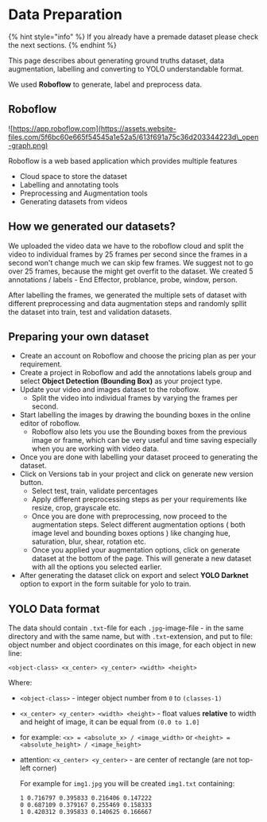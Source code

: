 # Data Preparation

{% hint style="info" %}
If you already have a premade dataset please check the next sections.
{% endhint %}

This page describes about generating ground truths dataset, data augmentation, labelling and converting to YOLO understandable format.&#x20;



We used **Roboflow** to generate, label and preprocess data.

## Roboflow

![https://app.roboflow.com](https://assets.website-files.com/5f6bc60e665f54545a1e52a5/613f691a75c36d203344223d\_open-graph.png)

Roboflow is a web based application which provides multiple features

* Cloud space to store the dataset
* Labelling and annotating tools
* Preprocessing and Augmentation tools
* Generating datasets from videos

## How we generated our datasets?

We uploaded the video data we have to the roboflow cloud and split the video to individual frames by 25 frames per second since the frames in a second won't change much we can skip few frames. We suggest not to go over 25 frames, because the might get overfit to the dataset. We created 5 annotations / labels - End Effector, problance, probe, window, person.&#x20;

After labelling the frames, we generated the multiple sets of dataset with different preprocessing and data augmentation steps and randomly spllit the dataset into train, test and validation datasets.&#x20;

## Preparing your own dataset

* Create an account on Roboflow and choose the pricing plan as per your requirement.
* Create a project in Roboflow and add the annotations labels group and select **Object Detection (Bounding Box)** as your project type.
* Update your video and images dataset to the roboflow.
  * Split the video into individual frames by varying the frames per second.
* Start labelling the images by drawing the bounding boxes in the online editor of roboflow.
  * Roboflow also lets you use the Bounding boxes from the previous image or frame, which can be very useful and time saving especially when you are working with video data.
* Once you are done with labelling your dataset proceed to generating the dataset.
* Click on Versions tab in your project and click on generate new version button.
  * Select test, train, validate percentages
  * Apply different preprocessing steps as per your requirements like resize, crop, grayscale etc.
  * Once you are done with preprocessing, now proceed to the augmentation steps. Select different augmentation options ( both image level and bounding boxes options ) like changing hue, saturation, blur, shear, rotation etc.
  * Once you applied your augmentation options, click on generate dataset at the bottom of the page. This will generate a new dataset with all the options you selected earlier.
* After generating the dataset click on export and select **YOLO Darknet** option to export in the form suitable for yolo to train.

## YOLO Data format

The data should contain `.txt`-file for each `.jpg`-image-file - in the same directory and with the same name, but with `.txt`-extension, and put to file: object number and object coordinates on this image, for each object in new line:

`<object-class> <x_center> <y_center> <width> <height>`

Where:

* `<object-class>` - integer object number from `0` to `(classes-1)`
* `<x_center> <y_center> <width> <height>` - float values **relative** to width and height of image, it can be equal from `(0.0 to 1.0]`
* for example: `<x> = <absolute_x> / <image_width>` or `<height> = <absolute_height> / <image_height>`
*   attention: `<x_center> <y_center>` - are center of rectangle (are not top-left corner)

    For example for `img1.jpg` you will be created `img1.txt` containing:

    ```csv
    1 0.716797 0.395833 0.216406 0.147222
    0 0.687109 0.379167 0.255469 0.158333
    1 0.420312 0.395833 0.140625 0.166667
    ```
